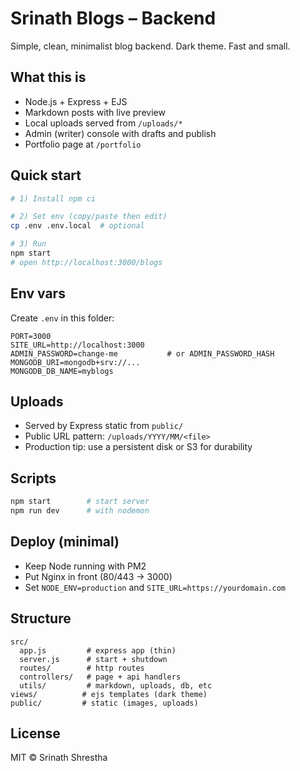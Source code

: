 # Srinath Blogs – Backend

Simple, clean, minimalist blog backend. Dark theme. Fast and small.

## What this is

- Node.js + Express + EJS
- Markdown posts with live preview
- Local uploads served from `/uploads/*`
- Admin (writer) console with drafts and publish
- Portfolio page at `/portfolio`

## Quick start

```bash
# 1) Install npm ci

# 2) Set env (copy/paste then edit)
cp .env .env.local  # optional

# 3) Run
npm start
# open http://localhost:3000/blogs
```

## Env vars

Create `.env` in this folder:

```
PORT=3000
SITE_URL=http://localhost:3000
ADMIN_PASSWORD=change-me           # or ADMIN_PASSWORD_HASH
MONGODB_URI=mongodb+srv://...
MONGODB_DB_NAME=myblogs
```

## Uploads

- Served by Express static from `public/`
- Public URL pattern: `/uploads/YYYY/MM/<file>`
- Production tip: use a persistent disk or S3 for durability

## Scripts

```bash
npm start        # start server
npm run dev      # with nodemon
```

## Deploy (minimal)

- Keep Node running with PM2
- Put Nginx in front (80/443 → 3000)
- Set `NODE_ENV=production` and `SITE_URL=https://yourdomain.com`

## Structure

```
src/
  app.js         # express app (thin)
  server.js      # start + shutdown
  routes/        # http routes
  controllers/   # page + api handlers
  utils/         # markdown, uploads, db, etc
views/          # ejs templates (dark theme)
public/         # static (images, uploads)
```

## License

MIT © Srinath Shrestha
